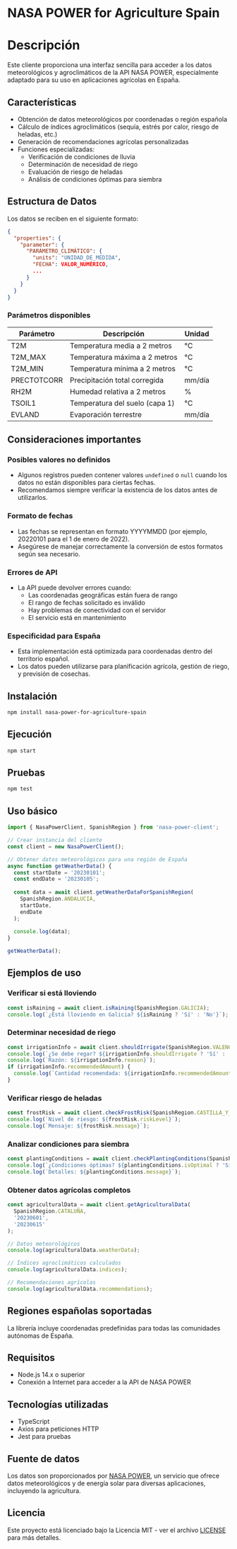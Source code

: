 # NASA POWER for Agriculture Spain

# Descripción
 
 Este cliente proporciona una interfaz sencilla para acceder a los datos meteorológicos y agroclimáticos de la API NASA POWER, especialmente adaptado para su uso en aplicaciones agrícolas en España.
 
 ## Características
 
 - Obtención de datos meteorológicos por coordenadas o región española
 - Cálculo de índices agroclimáticos (sequía, estrés por calor, riesgo de heladas, etc.)
 - Generación de recomendaciones agrícolas personalizadas
 - Funciones especializadas:
   - Verificación de condiciones de lluvia
   - Determinación de necesidad de riego
   - Evaluación de riesgo de heladas
   - Análisis de condiciones óptimas para siembra

## Estructura de Datos
Los datos se reciben en el siguiente formato:

```json
{
  "properties": {
    "parameter": {
      "PARÁMETRO_CLIMÁTICO": {
        "units": "UNIDAD_DE_MEDIDA",
        "FECHA": VALOR_NUMÉRICO,
        ...
      }
    }
  }
}
```

### Parámetros disponibles

| Parámetro | Descripción | Unidad |
|-----------|-------------|--------|
| T2M | Temperatura media a 2 metros | °C |
| T2M_MAX | Temperatura máxima a 2 metros | °C |
| T2M_MIN | Temperatura mínima a 2 metros | °C |
| PRECTOTCORR | Precipitación total corregida | mm/día |
| RH2M | Humedad relativa a 2 metros | % |
| TSOIL1 | Temperatura del suelo (capa 1) | °C |
| EVLAND | Evaporación terrestre | mm/día |

## Consideraciones importantes

### Posibles valores no definidos
- Algunos registros pueden contener valores `undefined` o `null` cuando los datos no están disponibles para ciertas fechas.
- Recomendamos siempre verificar la existencia de los datos antes de utilizarlos.

### Formato de fechas
- Las fechas se representan en formato YYYYMMDD (por ejemplo, 20220101 para el 1 de enero de 2022).
- Asegúrese de manejar correctamente la conversión de estos formatos según sea necesario.

### Errores de API
- La API puede devolver errores cuando:
  - Las coordenadas geográficas están fuera de rango
  - El rango de fechas solicitado es inválido
  - Hay problemas de conectividad con el servidor
  - El servicio está en mantenimiento

### Especificidad para España
- Esta implementación está optimizada para coordenadas dentro del territorio español.
- Los datos pueden utilizarse para planificación agrícola, gestión de riego, y previsión de cosechas.

## Instalación

```bash
npm install nasa-power-for-agriculture-spain
```

## Ejecución

```bash
npm start
```

## Pruebas

```bash
npm test
```


 ## Uso básico
 
 ```typescript
 import { NasaPowerClient, SpanishRegion } from 'nasa-power-client';
 
 // Crear instancia del cliente
 const client = new NasaPowerClient();
 
 // Obtener datos meteorológicos para una región de España
 async function getWeatherData() {
   const startDate = '20230101';
   const endDate = '20230105';
   
   const data = await client.getWeatherDataForSpanishRegion(
     SpanishRegion.ANDALUCIA,
     startDate,
     endDate
   );
   
   console.log(data);
 }
 
 getWeatherData();
 ```
 
 ## Ejemplos de uso
 
 ### Verificar si está lloviendo
 
 ```typescript
 const isRaining = await client.isRaining(SpanishRegion.GALICIA);
 console.log(`¿Está lloviendo en Galicia? ${isRaining ? 'Sí' : 'No'}`);
 ```
 
 ### Determinar necesidad de riego
 
 ```typescript
 const irrigationInfo = await client.shouldIrrigate(SpanishRegion.VALENCIA);
 console.log(`¿Se debe regar? ${irrigationInfo.shouldIrrigate ? 'Sí' : 'No'}`);
 console.log(`Razón: ${irrigationInfo.reason}`);
 if (irrigationInfo.recommendedAmount) {
   console.log(`Cantidad recomendada: ${irrigationInfo.recommendedAmount} mm`);
 }
 ```
 
 ### Verificar riesgo de heladas
 
 ```typescript
 const frostRisk = await client.checkFrostRisk(SpanishRegion.CASTILLA_Y_LEON);
 console.log(`Nivel de riesgo: ${frostRisk.riskLevel}`);
 console.log(`Mensaje: ${frostRisk.message}`);
 ```
 
 ### Analizar condiciones para siembra
 
 ```typescript
 const plantingConditions = await client.checkPlantingConditions(SpanishRegion.ARAGON);
 console.log(`¿Condiciones óptimas? ${plantingConditions.isOptimal ? 'Sí' : 'No'}`);
 console.log(`Detalles: ${plantingConditions.message}`);
 ```
 
 ### Obtener datos agrícolas completos
 
 ```typescript
 const agriculturalData = await client.getAgriculturalData(
   SpanishRegion.CATALUÑA,
   '20230601',
   '20230615'
 );
 
 // Datos meteorológicos
 console.log(agriculturalData.weatherData);
 
 // Índices agroclimáticos calculados
 console.log(agriculturalData.indices);
 
 // Recomendaciones agrícolas
 console.log(agriculturalData.recommendations);
 ```

## Regiones españolas soportadas
 
 La librería incluye coordenadas predefinidas para todas las comunidades autónomas de España.

## Requisitos
 
 - Node.js 14.x o superior
 - Conexión a Internet para acceder a la API de NASA POWER

## Tecnologías utilizadas
- TypeScript
- Axios para peticiones HTTP
- Jest para pruebas

## Fuente de datos
Los datos son proporcionados por [NASA POWER](https://power.larc.nasa.gov/), un servicio que ofrece datos meteorológicos y de energía solar para diversas aplicaciones, incluyendo la agricultura.

## Licencia
Este proyecto está licenciado bajo la Licencia MIT - ver el archivo [LICENSE](LICENSE) para más detalles. 
